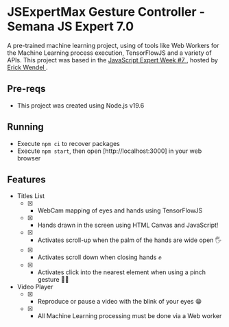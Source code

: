 # JSExpertMax Gesture Controller - Semana JS Expert 7.0

A pre-trained machine learning project, using of tools like Web Workers for the Machine Learning process execution, TensorFlowJS and a variety of APIs. This project was based in the <a href="https://github.com/ErickWendel/semana-javascript-expert07"> JavaScript Expert Week #7 </a>, hosted by <a href="https://github.com/ErickWendel"> Erick Wendel </a>.


## Pre-reqs

- This project was created using Node.js v19.6

## Running

- Execute `npm ci` to recover packages
- Execute `npm start`, then open [http://localhost:3000] in your web browser

## Features
- Titles List
  - [x] - WebCam mapping of eyes and hands using TensorFlowJS
  - [x] - Hands drawn in the screen using HTML Canvas and JavaScript!
  - [x] - Activates scroll-up when the palm of the hands are wide open 🖐
  - [x] - Activates scroll down when closing hands ✊
  - [x] - Activates click into the nearest element when using a pinch gesture 🤏🏻

- Video Player
  - [x] - Reproduce or pause a video with the blink of your eyes 😁
  - [x] - All Machine Learning processing must be done via a Web worker
